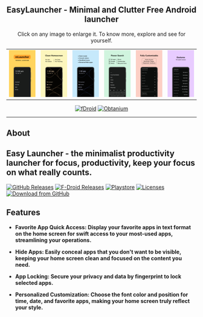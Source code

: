<div align='center'>
	<h2>EasyLauncher - Minimal and Clutter Free Android launcher</h2>
    <table align='center'>
        Click on any image to enlarge it. To know more, explore and see for yourself.
        <tr>
            <td><img src='fastlane/metadata/android/en-US/images/phoneScreenshots/0.png' width='150' alt=""></td>
            <td><img src='fastlane/metadata/android/en-US/images/phoneScreenshots/1.png' width='150' alt=""></td>
            <td><img src='fastlane/metadata/android/en-US/images/phoneScreenshots/2.png' width='150' alt=""></td>
            <td><img src='fastlane/metadata/android/en-US/images/phoneScreenshots/3.png' width='150' alt=""></td>
            <td><img src='fastlane/metadata/android/en-US/images/phoneScreenshots/4.png' width='150' alt=""></td>
            <td><img src='fastlane/metadata/android/en-US/images/phoneScreenshots/5.png' width='150' alt=""></td>
        </tr>
    </table>
    <p>
        <a href='https://f-droid.org/packages/app.easy.launcher'><img src='https://github.com/DroidWorksStudio/mLauncher/assets/9284733/a1e7c86f-1c76-46c0-9193-8fde9c9f531c' width="150" alt="fDroid"></a>
        <a href='http://apps.obtainium.imranr.dev/redirect.html?r=obtainium://add/https://github.com/DroidWorksStudio/EasyLauncher'><img src='https://github.com/DroidWorksStudio/mLauncher/assets/9284733/071cccfa-207b-45fb-8be4-7e668eeec4e5' width="150" alt="Obtanium"></a>
    </p>
</div>

------------
**About**
------------
**Easy Launcher - the minimalist productivity launcher for focus, productivity, keep your focus on what really counts.**
------------
[<img src="https://img.shields.io/github/v/release/DroidWorksStudio/EasyLauncher.svg?logo=github&label=GitHub"
      alt="GitHub Releases"
      height="22"/>](https://github.com/DroidWorksStudio/EasyLauncher/releases)
[<img src="https://img.shields.io/f-droid/v/com.github.droidworksstuido.easylauncher?logo=f-droid&label=F-Droid"
      alt="F-Droid Releases"
      height="22"/>](https://f-droid.org/en/packages/com.github.droidworksstuido.easylauncher/)
[<img src="https://img.shields.io/endpoint?color=blue&logo=google-play&logoColor=gery&url=https%3A%2F%2Fplay.cuzi.workers.dev%2Fplay%3Fi%3Dcom.github.droidworksstuido.easylauncher%26l%3DAndroid%26m%3D%24version"
      alt="Playstore"
      height="22"/>](https://play.google.com/store/apps/details?id=com.github.droidworksstyido.easulauncher)
[<img src="https://img.shields.io/badge/License-GPLv3-blue.svg"
      alt="Licenses"
      height="22"/>](https://www.gnu.org/licenses/gpl-3.0)
[<img src="https://img.shields.io/github/downloads/DroidWorksStudio/EasyLauncher/total?color=red"
      alt="Download from GitHub"
      height="22"/>](https://github.com/DroidWorksStudio/EasyLauncher/releases)
      
**Features**
------------
- **Favorite App Quick Access: Display your favorite apps in text format on the home screen for swift access to your most-used apps, streamlining your operations.**

- **Hide Apps: Easily conceal apps that you don't want to be visible, keeping your home screen clean and focused on the content you need.**

- **App Locking: Secure your privacy and data by fingerprint to lock selected apps.**

- **Personalized Customization: Choose the font color and position for time, date, and favorite apps, making your home screen truly reflect your style.**
